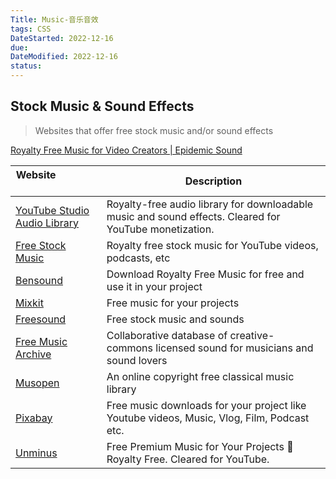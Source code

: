 ```yaml
---
Title: Music-音乐音效
tags: CSS
DateStarted: 2022-12-16
due:
DateModified: 2022-12-16
status:
---
```


## Stock Music & Sound Effects

> Websites that offer free stock music and/or sound effects

[Royalty Free Music for Video Creators | Epidemic Sound](https://www.epidemicsound.com/?utm_campaign=17122286546&utm_content=649874466224&utm_source=youtube&utm_medium=paidsocial&gclid=CjwKCAjwitShBhA6EiwAq3RqA-l_6KLONtqHYb0riPG3yBegiZoiVkkjuziGAftfY5Ny5gnf3z85dBoCFqoQAvD_BwE)

| Website&nbsp; &nbsp; &nbsp; &nbsp; &nbsp; &nbsp; &nbsp; &nbsp; &nbsp; &nbsp; &nbsp; &nbsp; &nbsp; &nbsp; | Description                                                                                            |
| -------------------------------------------------------------------------------------------------------- | ------------------------------------------------------------------------------------------------------ |
| [YouTube Studio Audio Library](https://www.youtube.com/audiolibrary)                                     | Royalty-free audio library for downloadable music and sound effects. Cleared for YouTube monetization. |
| [Free Stock Music](https://www.free-stock-music.com/)                                                    | Royalty free stock music for YouTube videos, podcasts, etc                                             |
| [Bensound](https://www.bensound.com/)                                                                    | Download Royalty Free Music for free and use it in your project                                        |
| [Mixkit](https://mixkit.co/free-stock-music/)                                                            | Free music for your projects                                                                           |
| [Freesound](https://freesound.org/)                                                                      | Free stock music and sounds                                                                            |
| [Free Music Archive](https://freemusicarchive.org/)                                                      | Collaborative database of creative-commons licensed sound for musicians and sound lovers               |
| [Musopen](https://musopen.org/music/)                                                                    | An online copyright free classical music library                                                       |
| [Pixabay](https://pixabay.com/music/)                                                                    | Free music downloads for your project like Youtube videos, Music, Vlog, Film, Podcast etc.             |
| [Unminus](https://www.unminus.com/)                                                                      | Free Premium Music for Your Projects 🎁 Royalty Free. Cleared for YouTube.                             |
